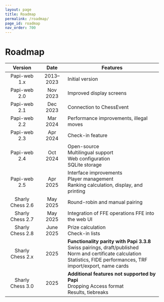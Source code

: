 ```yaml
---
layout: page
title: Roadmap
permalink: /roadmap/
page_id: roadmap
nav_order: 700
---
```


# Roadmap

|     Version      |   Date    | Features                                                                                                                                                                           |
|:----------------:|:---------:|------------------------------------------------------------------------------------------------------------------------------------------------------------------------------------|
|   Papi-web 1.x   | 2013–2023 | Initial version                                                                                                                                                                    |
|   Papi-web 2.0   | Nov 2023  | Improved display screens                                                                                                                                                           |
|   Papi-web 2.1   | Dec 2023  | Connection to ChessEvent                                                                                                                                                           |
|   Papi-web 2.2   | Mar 2024  | Performance improvements, illegal moves                                                                                                                                            |
|   Papi-web 2.3   | Apr 2024  | Check-in feature                                                                                                                                                                   |
|   Papi-web 2.4   | Oct 2024  | Open-source<br/>Multilingual support<br/>Web configuration<br/>SQLite storage                                                                                                      |
|   Papi-web 2.5   | Apr 2025  | Interface improvements<br/>Player management<br/>Ranking calculation, display, and printing                                                                                        |
| Sharly Chess 2.6 | May 2025  | Round-robin and manual pairing                                                                                                                                                     |
| Sharly Chess 2.7 | May 2025  | Integration of FFE operations FFE into the web UI                                                                                                                                  |
| Sharly Chess 2.8 | June 2025 | Prize calculation<br/>Check-in lists                                                                                                                                               |
| Sharly Chess 2.x |   2025    | **Functionality parity with Papi 3.3.8**<br/>Swiss pairings, draft/published<br/>Norm and certificate calculation<br/>Statistics, FIDE performances, TRF import/export, name cards |
| Sharly Chess 3.0 |   2025    | **Additional features not supported by Papi**<br/>Dropping Access format<br/>Results, tiebreaks                                                                                    |
